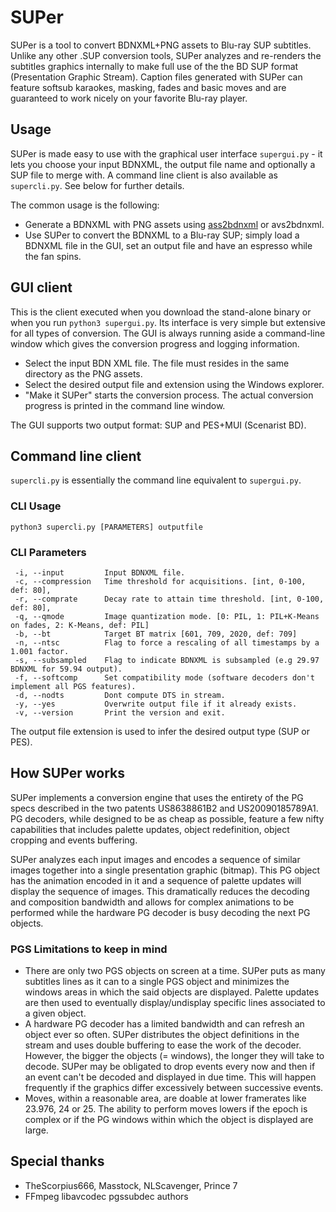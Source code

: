 # SUPer
SUPer is a tool to convert BDNXML+PNG assets to Blu-ray SUP subtitles.
Unlike any other .SUP conversion tools, SUPer analyzes and re-renders the subtitles graphics internally to make full use of the the BD SUP format (Presentation Graphic Stream). Caption files generated with SUPer can feature softsub karaokes, masking, fades and basic moves and are guaranteed to work nicely on your favorite Blu-ray player.
 
## Usage
SUPer is made easy to use with the graphical user interface `supergui.py` - it lets you choose your input BDNXML, the output file name and optionally a SUP file to merge with. A command line client is also available as `supercli.py`. See below for further details.

The common usage is the following:
- Generate a BDNXML with PNG assets using [ass2bdnxml](https://github.com/cubicibo/ass2bdnxml) or avs2bdnxml.
- Use SUPer to convert the BDNXML to a Blu-ray SUP; simply load a BDNXML file in the GUI, set an output file and have an espresso while the fan spins.

## GUI client
This is the client executed when you download the stand-alone binary or when you run `python3 supergui.py`. Its interface is very simple but extensive for all types of conversion. The GUI is always running aside a command-line window which gives the conversion progress and logging information.

- Select the input BDN XML file. The file must resides in the same directory as the PNG assets.
- Select the desired output file and extension using the Windows explorer.
- "Make it SUPer" starts the conversion process. The actual conversion progress is printed in the command line window.

The GUI supports two output format: SUP and PES+MUI (Scenarist BD).

## Command line client
`supercli.py` is essentially the command line equivalent to `supergui.py`.

### CLI Usage
`python3 supercli.py [PARAMETERS] outputfile`

### CLI Parameters
```
 -i, --input         Input BDNXML file.
 -c, --compression   Time threshold for acquisitions. [int, 0-100, def: 80], 
 -r, --comprate      Decay rate to attain time threshold. [int, 0-100, def: 80], 
 -q, --qmode         Image quantization mode. [0: PIL, 1: PIL+K-Means on fades, 2: K-Means, def: PIL]
 -b, --bt            Target BT matrix [601, 709, 2020, def: 709]
 -n, --ntsc          Flag to force a rescaling of all timestamps by a 1.001 factor.
 -s, --subsampled    Flag to indicate BDNXML is subsampled (e.g 29.97 BDNXML for 59.94 output).
 -f, --softcomp      Set compatibility mode (software decoders don't implement all PGS features). 
 -d, --nodts         Dont compute DTS in stream.
 -y, --yes           Overwrite output file if it already exists.
 -v, --version       Print the version and exit.
```
The output file extension is used to infer the desired output type (SUP or PES).  

## How SUPer works
SUPer implements a conversion engine that uses the entirety of the PG specs described in the two patents US8638861B2 and US20090185789A1. PG decoders, while designed to be as cheap as possible, feature a few nifty capabilities that includes palette updates, object redefinition, object cropping and events buffering.

SUPer analyzes each input images and encodes a sequence of similar images together into a single presentation graphic (bitmap). This PG object has the animation encoded in it and a sequence of palette updates will display the sequence of images. This dramatically reduces the decoding and composition bandwidth and allows for complex animations to be performed while the hardware PG decoder is busy decoding the next PG objects.

### PGS Limitations to keep in mind
- There are only two PGS objects on screen at a time. SUPer puts as many subtitles lines as it can to a single PGS object and minimizes the windows areas in which the said objects are displayed. Palette updates are then used to eventually display/undisplay specific lines associated to a given object.
- A hardware PG decoder has a limited bandwidth and can refresh an object ever so often. SUPer distributes the object definitions in the stream and uses double buffering to ease the work of the decoder. However, the bigger the objects (= windows), the longer they will take to decode. SUPer may be obligated to drop events every now and then if an event can't be decoded and displayed in due time. This will happen frequently if the graphics differ excessively between successive events.
- Moves, within a reasonable area, are doable at lower framerates like 23.976, 24 or 25. The ability to perform moves lowers if the epoch is complex or if the PG windows within which the object is displayed are large.

## Special thanks
- TheScorpius666, Masstock, NLScavenger, Prince 7
- FFmpeg libavcodec pgssubdec authors